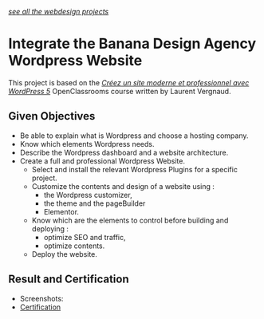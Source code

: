 *[see all the webdesign projects](https://github.com/s-manguy/projects/tree/main/webdesign)*

# Integrate the Banana Design Agency Wordpress Website
This project is based on the [*Créez un site moderne et professionnel avec WordPress 5*](https://openclassrooms.com/fr/courses/5489551-creez-un-site-moderne-et-professionnel-avec-wordpress-5) OpenClassrooms course written by Laurent Vergnaud.

## Given Objectives
* Be able to explain what is Wordpress and choose a hosting company.
* Know which elements Wordpress needs.
* Describe the Wordpress dashboard and a website architecture.
* Create a full and professional Wordpress Website.
  * Select and install the relevant Wordpress Plugins for a specific project.
  * Customize the contents and design of a website using :
    * the Wordpress customizer,
    * the theme and the pageBuilder
    * Elementor.
  * Know which are the elements to control before building and deploying :
    * optimize SEO and traffic,
    * optimize contents.
  * Deploy the website.

## Result and Certification
* Screenshots:
* [Certification](https://github.com/s-manguy/diploma/blob/main/PHP/certificate-wordpress-moderne-professionnel-9932423001.pdf)
